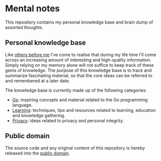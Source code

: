 # Mental notes

This repository contains my personal knowledge base and brain dump of assorted thoughts.

## Personal knowledge base

Like [others before me](http://www.acuriousmix.com/2014/09/03/designing-a-personal-knowledgebase/) I've come to realise that during my life time I'll come across an increasing amount of interesting and high-quality information. Simply relying on my memory alone will not suffice to keep track of these gems of knowledge. The purpose of this knowledge base is to track and summarize fascinating material, so that the core ideas can be referred to and remembered at a later date.

The knowledge base is currently made up of the following categories:

* [Go](go/): inspiring concepts and material related to the Go programming language.
* [Learning](learning/): techniques, tips and resources related to learning, education and knowledge gathering.
* [Privacy](privacy/): ideas related to privacy and personal integrity.

## Public domain

The source code and any original content of this repository is hereby released into the [public domain].

[public domain]: https://creativecommons.org/publicdomain/zero/1.0/
